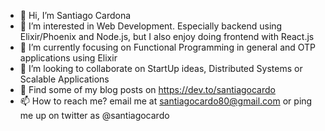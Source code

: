 - 👋 Hi, I’m Santiago Cardona
- 👀 I’m interested in Web Development. Especially backend using Elixir/Phoenix and Node.js, but I also enjoy doing frontend with React.js
- 🌱 I’m currently focusing on Functional Programming in general and OTP applications using Elixir
- 💞️ I’m looking to collaborate on StartUp ideas, Distributed Systems or Scalable Applications
- 📝 Find some of my blog posts on https://dev.to/santiagocardo
- 📫 How to reach me? email me at santiagocardo80@gmail.com or ping me up on twitter as @santiagocardo

<!---
santiagocardo80/santiagocardo80 is a ✨ special ✨ repository because its `README.md` (this file) appears on your GitHub profile.
You can click the Preview link to take a look at your changes.
--->
